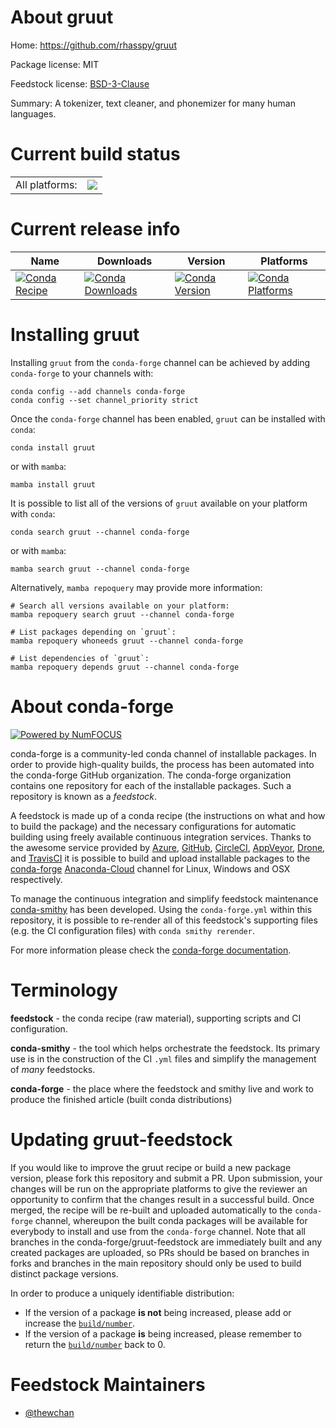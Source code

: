 About gruut
===========

Home: https://github.com/rhasspy/gruut

Package license: MIT

Feedstock license: [BSD-3-Clause](https://github.com/conda-forge/gruut-feedstock/blob/main/LICENSE.txt)

Summary: A tokenizer, text cleaner, and phonemizer for many human languages.

Current build status
====================


<table><tr><td>All platforms:</td>
    <td>
      <a href="https://dev.azure.com/conda-forge/feedstock-builds/_build/latest?definitionId=14165&branchName=main">
        <img src="https://dev.azure.com/conda-forge/feedstock-builds/_apis/build/status/gruut-feedstock?branchName=main">
      </a>
    </td>
  </tr>
</table>

Current release info
====================

| Name | Downloads | Version | Platforms |
| --- | --- | --- | --- |
| [![Conda Recipe](https://img.shields.io/badge/recipe-gruut-green.svg)](https://anaconda.org/conda-forge/gruut) | [![Conda Downloads](https://img.shields.io/conda/dn/conda-forge/gruut.svg)](https://anaconda.org/conda-forge/gruut) | [![Conda Version](https://img.shields.io/conda/vn/conda-forge/gruut.svg)](https://anaconda.org/conda-forge/gruut) | [![Conda Platforms](https://img.shields.io/conda/pn/conda-forge/gruut.svg)](https://anaconda.org/conda-forge/gruut) |

Installing gruut
================

Installing `gruut` from the `conda-forge` channel can be achieved by adding `conda-forge` to your channels with:

```
conda config --add channels conda-forge
conda config --set channel_priority strict
```

Once the `conda-forge` channel has been enabled, `gruut` can be installed with `conda`:

```
conda install gruut
```

or with `mamba`:

```
mamba install gruut
```

It is possible to list all of the versions of `gruut` available on your platform with `conda`:

```
conda search gruut --channel conda-forge
```

or with `mamba`:

```
mamba search gruut --channel conda-forge
```

Alternatively, `mamba repoquery` may provide more information:

```
# Search all versions available on your platform:
mamba repoquery search gruut --channel conda-forge

# List packages depending on `gruut`:
mamba repoquery whoneeds gruut --channel conda-forge

# List dependencies of `gruut`:
mamba repoquery depends gruut --channel conda-forge
```


About conda-forge
=================

[![Powered by
NumFOCUS](https://img.shields.io/badge/powered%20by-NumFOCUS-orange.svg?style=flat&colorA=E1523D&colorB=007D8A)](https://numfocus.org)

conda-forge is a community-led conda channel of installable packages.
In order to provide high-quality builds, the process has been automated into the
conda-forge GitHub organization. The conda-forge organization contains one repository
for each of the installable packages. Such a repository is known as a *feedstock*.

A feedstock is made up of a conda recipe (the instructions on what and how to build
the package) and the necessary configurations for automatic building using freely
available continuous integration services. Thanks to the awesome service provided by
[Azure](https://azure.microsoft.com/en-us/services/devops/), [GitHub](https://github.com/),
[CircleCI](https://circleci.com/), [AppVeyor](https://www.appveyor.com/),
[Drone](https://cloud.drone.io/welcome), and [TravisCI](https://travis-ci.com/)
it is possible to build and upload installable packages to the
[conda-forge](https://anaconda.org/conda-forge) [Anaconda-Cloud](https://anaconda.org/)
channel for Linux, Windows and OSX respectively.

To manage the continuous integration and simplify feedstock maintenance
[conda-smithy](https://github.com/conda-forge/conda-smithy) has been developed.
Using the ``conda-forge.yml`` within this repository, it is possible to re-render all of
this feedstock's supporting files (e.g. the CI configuration files) with ``conda smithy rerender``.

For more information please check the [conda-forge documentation](https://conda-forge.org/docs/).

Terminology
===========

**feedstock** - the conda recipe (raw material), supporting scripts and CI configuration.

**conda-smithy** - the tool which helps orchestrate the feedstock.
                   Its primary use is in the construction of the CI ``.yml`` files
                   and simplify the management of *many* feedstocks.

**conda-forge** - the place where the feedstock and smithy live and work to
                  produce the finished article (built conda distributions)


Updating gruut-feedstock
========================

If you would like to improve the gruut recipe or build a new
package version, please fork this repository and submit a PR. Upon submission,
your changes will be run on the appropriate platforms to give the reviewer an
opportunity to confirm that the changes result in a successful build. Once
merged, the recipe will be re-built and uploaded automatically to the
`conda-forge` channel, whereupon the built conda packages will be available for
everybody to install and use from the `conda-forge` channel.
Note that all branches in the conda-forge/gruut-feedstock are
immediately built and any created packages are uploaded, so PRs should be based
on branches in forks and branches in the main repository should only be used to
build distinct package versions.

In order to produce a uniquely identifiable distribution:
 * If the version of a package **is not** being increased, please add or increase
   the [``build/number``](https://docs.conda.io/projects/conda-build/en/latest/resources/define-metadata.html#build-number-and-string).
 * If the version of a package **is** being increased, please remember to return
   the [``build/number``](https://docs.conda.io/projects/conda-build/en/latest/resources/define-metadata.html#build-number-and-string)
   back to 0.

Feedstock Maintainers
=====================

* [@thewchan](https://github.com/thewchan/)

